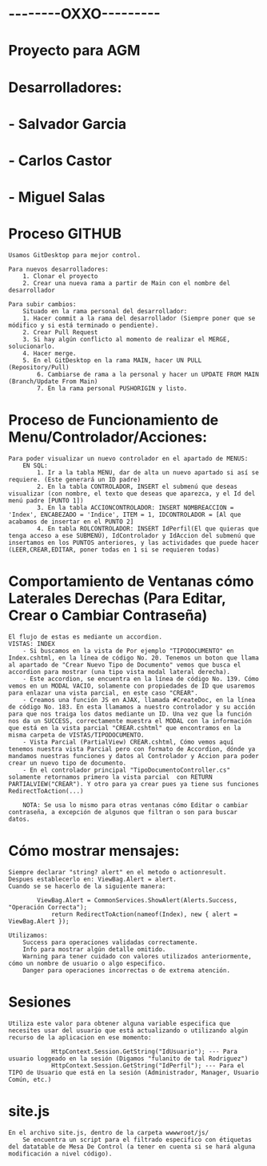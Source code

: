 # --------OXXO--------- #

# Proyecto para AGM #
# Desarrolladores:
#       - Salvador Garcia
#       - Carlos Castor
#       - Miguel Salas


# Proceso GITHUB
    Usamos GitDesktop para mejor control.

    Para nuevos desarrolladores:
        1. Clonar el proyecto
        2. Crear una nueva rama a partir de Main con el nombre del desarrollador
    
    Para subir cambios:
        Situado en la rama personal del desarrollador:
        1. Hacer commit a la rama del desarrollador (Siempre poner que se módifico y si está terminado o pendiente).
        2. Crear Pull Request
        3. Si hay algún conflicto al momento de realizar el MERGE, solucionarlo.
        4. Hacer merge.
        5. En el GitDesktop en la rama MAIN, hacer UN PULL (Repository/Pull)
            6. Cambiarse de rama a la personal y hacer un UPDATE FROM MAIN (Branch/Update From Main)
            7. En la rama personal PUSHORIGIN y listo.
            

# Proceso de Funcionamiento de Menu/Controlador/Acciones:
    Para poder visualizar un nuevo controlador en el apartado de MENUS:
        EN SQL:
            1. Ir a la tabla MENU, dar de alta un nuevo apartado si así se requiere. (Este generará un ID padre)
            2. En la tabla CONTROLADOR, INSERT el submenú que deseas visualizar (con nombre, el texto que deseas que aparezca, y el Id del menú padre [PUNTO 1])
            3. En la tabla ACCIONCONTROLADOR: INSERT NOMBREACCION = 'Index', ENCABEZADO = 'Indice', ITEM = 1, IDCONTROLADOR = [Al que acabamos de insertar en el PUNTO 2]
            4. En tabla ROLCONTROLADOR: INSERT IdPerfil(El que quieras que tenga acceso a ese SUBMENÚ), IdControlador y IdAccion del submenú que insertamos en los PUNTOS anteriores, y las actividades que puede hacer (LEER,CREAR,EDITAR, poner todas en 1 si se requieren todas)
    
# Comportamiento de Ventanas cómo Laterales Derechas (Para Editar, Crear o Cambiar Contraseña)
    El flujo de estas es mediante un accordion.
    VISTAS: INDEX
        - Si buscamos en la vista de Por ejemplo "TIPODOCUMENTO" en Index.cshtml, en la línea de código No. 20. Tenemos un boton que llama al apartado de "Crear Nuevo Tipo de Documento" vemos que busca el accordion para mostrar (una tipo vista modal lateral derecha).
        - Este accordion, se encuentra en la línea de código No. 139. Cómo vemos en un MODAL VACIO, solamente con propiedades de ID que usaremos para enlazar una vista parcial, en este caso "CREAR".
        - Creamos una función JS en AJAX, llamada #CreateDoc, en la línea de código No. 183. En esta llamamos a nuestro controlador y su acción para que nos traiga los datos mediante un ID. Una vez que la función nos da un SUCCESS, correctamente muestra el MODAL con la información que está en la vista parcial "CREAR.cshtml" que encontramos en la misma carpeta de VISTAS/TIPODOCUMENTO.
        - Vista Parcial (PartialView) CREAR.cshtml, Cómo vemos aquí tenemos nuestra vista Parcial pero con formato de Accordion, dónde ya mandamos nuestras funciones y datos al Controlador y Accion para poder crear un nuevo tipo de documento.
        - En el controlador principal "TipoDocumentoController.cs" solamente retornamos primero la vista parcial  con RETURN PARTIALVIEW("CREAR"). Y otro para ya crear pues ya tiene sus funciones RedirectToAction(...)

        NOTA: Se usa lo mismo para otras ventanas cómo Editar o cambiar contraseña, a excepción de algunos que filtran o son para buscar datos.

# Cómo mostrar mensajes:

    Siempre declarar "string? alert" en el metodo o actionresult.
    Despues establecerlo en: ViewBag.Alert = alert.
    Cuando se se hacerlo de la siguiente manera:
            
            ViewBag.Alert = CommonServices.ShowAlert(Alerts.Success, "Operación Correcta");
                return RedirectToAction(nameof(Index), new { alert = ViewBag.Alert });

    Utilizamos:
        Success para operaciones validadas correctamente.
        Info para mostrar algún detalle omitido.
        Warning para tener cuidado con valores utilizados anteriormente, cómo un nombre de usuario o algo especifico.
        Danger para operaciones incorrectas o de extrema atención.

# Sesiones

    Utiliza este valor para obtener alguna variable especifica que necesites usar del usuario que está actualizando o utilizando algún recurso de la aplicacion en ese momento:

                HttpContext.Session.GetString("IdUsuario"); --- Para usuario loggeado en la sesión (Digamos "fulanito de tal Rodriguez")
                HttpContext.Session.GetString("IdPerfil"); --- Para el TIPO de Usuario que está en la sesión (Administrador, Manager, Usuario Común, etc.)

# site.js
    En el archivo site.js, dentro de la carpeta wwwwroot/js/
        Se encuentra un script para el filtrado especifico con étiquetas del datatable de Mesa De Control (a tener en cuenta si se hará alguna modificación a nivel código).